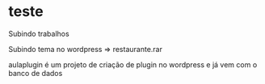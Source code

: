 # teste
<p>Subindo trabalhos<p>
<p>Subindo tema no wordpress => restaurante.rar<p>
<p>aulaplugin é um projeto de criação de plugin no wordpress e já vem com o banco de dados<p>
